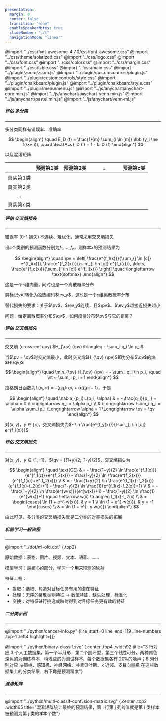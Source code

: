 ```yaml
---
presentation:
  margin: 0
  center: false
  transition: "none"
  enableSpeakerNotes: true
  slideNumber: "c/t"
  navigationMode: "linear"
---
```


@import "../css/font-awesome-4.7.0/css/font-awesome.css"
@import "../css/theme/solarized.css"
@import "../css/logo.css"
@import "../css/font.css"
@import "../css/color.css"
@import "../css/margin.css"
@import "../css/table.css"
@import "../css/main.css"
@import "../plugin/zoom/zoom.js"
@import "../plugin/customcontrols/plugin.js"
@import "../plugin/customcontrols/style.css"
@import "../plugin/chalkboard/plugin.js"
@import "../plugin/chalkboard/style.css"
@import "../plugin/menu/menu.js"
@import "../js/anychart/anychart-core.min.js"
@import "../js/anychart/anychart-venn.min.js"
@import "../js/anychart/pastel.min.js"
@import "../js/anychart/venn-ml.js"

<!-- slide data-notes="" -->

##### 评估 多分类

---

多分类同样有错误率、准确率

$$
\begin{align*}
    \quad E_D (f) = \frac{1}{m} \sum_{i \in [m]} \Ibb (y_i \ne f(\xv_i)), \quad \text{Acc}_D (f) = 1 - E_D (f)
\end{align*}
$$

以及混淆矩阵

<div class="threelines column1-border-right-solid column2-border-right-dashed column3-border-right-dashed column4-border-right-dashed row2-border-top-dashed row3-border-top-dashed row4-border-top-dashed column1-bold top-1 bottom1 center">

|             | 预测第$1$类 | 预测第$2$类 | &emsp;&emsp; ... &emsp;&emsp; | 预测第$c$类 |
| :---------: | :---------: | :---------: | ----------------------------- | ----------- |
| 真实第$1$类 |   &emsp;    |   &emsp;    | &emsp;                        | &emsp;      |
| 真实第$2$类 |   &emsp;    |   &emsp;    | &emsp;                        | &emsp;      |
|     ...     |   &emsp;    |   &emsp;    | &emsp;                        | &emsp;      |
| 真实第$c$类 |   &emsp;    |   &emsp;    | &emsp;                        | &emsp;      |

</div>

<!-- slide vertical=true data-notes="" -->

##### 评估 交叉熵损失

---

错误率 (0-1 损失) 不连续、难优化，通常采用交叉熵损失

设$c$个类别的预测函数分别为$f_1, \ldots, f_c$，则样本$x$的预测结果为

$$
\begin{align*}
    \quad \pv = \left[ \frac{e^{f_1(x)}}{\sum_{j \in [c]} e^{f_i(x)}}, \frac{e^{f_2(x)}}{\sum_{j \in [c]} e^{f_i(x)}}, \ldots, \frac{e^{f_c(x)}}{\sum_{j \in [c]} e^{f_i(x)}} \right] \quad \longleftarrow \text{softmax}
\end{align*}
$$

<div class="bottom-4"></div>

这是一个$c$维向量，同时也是一个离散概率分布

类标记$y$可转化为独热编码$\ev_y$，这也是一个$c$维离散概率分布

替代损失的要求：关于$\pv$、$\ev_y$连续，且$\pv$、$\ev_y$越接近损失越小

问题：给定离散概率分布$\qv$，如何度量分布$\pv$与它的距离？

<!-- slide vertical=true data-notes="" -->

##### 评估 交叉熵损失

---

交叉熵 (cross-entropy) $H_{\qv} (\pv) \triangleq - \sum_i q_i \ln p_i$

当$\pv = \qv$时交叉熵最小，此时交叉熵$H_{\qv} (\pv)$即为分布$\qv$的熵$H(\qv)$

$$
\begin{align*}
    \quad \min_{\pv} H_{\qv} (\pv) = - \sum_i q_i \ln p_i, \quad \st ~ \sum_i p_i = 1
\end{align*}
$$

<div class="top-2"></div>

拉格朗日函数为$L(p_i, \alpha) = - \sum_i q_i \ln p_i + \alpha (\sum_i p_i - 1)$，于是

$$
\begin{align*}
    \quad \nabla_{p_i} L(p_i, \alpha) & = - \frac{q_i}{p_i} + \alpha = 0 \Longrightarrow q_i = \alpha p_i \\
    & \Longrightarrow \sum_i q_i = \alpha \sum_i p_i \Longrightarrow \alpha = 1 \Longrightarrow \pv = \qv
\end{align*}
$$

对$(x,y)$，$y \in [c]$，交叉熵损失为$- \ln \frac{e^{f_y(x)}}{\sum_{j \in [c]} e^{f_i(x)}}$

<!-- slide vertical=true data-notes="" -->

##### 评估 交叉熵损失

---

对$(x,y)$，$y \in \{1, -1\}$，$\qv = [(1+y)/2; (1-y)/2]$，交叉熵损失为

$$
\begin{align*}
    \quad \text{CE} & = - \frac{1+y}{2} \ln \frac{e^{f_1(x)}}{e^{f_1(x)}+e^{f_2(x)}} - \frac{1-y}{2} \ln \frac{e^{f_2(x)}}{e^{f_1(x)}+e^{f_2(x)}} \\
    & = - \frac{1+y}{2} \ln \frac{e^{f_1(x)-f_2(x)}}{e^{f_1(x)-f_2(x)}+1} - \frac{1-y}{2} \ln \frac{1}{e^{f_1(x)-f_2(x)}+1} \\
    & = - \frac{1+y}{2} \ln \frac{e^{w(x)}}{e^{w(x)}+1} - \frac{1-y}{2} \ln \frac{1}{e^{w(x)}+1} \quad \leftarrow w(x) \triangleq f_1(x)-f_2(x) \\
    & = \begin{cases}
        \ln (1 + e^{-w(x)}), & y = 1 \\
        \ln (1 + e^{-w(x)}), & y = -1
    \end{cases} \\
    & = \ln (1 + e^{- y w(x)})
\end{align*}
$$

由此可见，多分类的交叉熵损失就是二分类的对率损失的拓展

<!-- slide data-notes="" -->

##### 机器学习一般流程

---

@import "../dot/ml-old.dot" {.top2}

<div class="bottom0"></div>

原始数据：表格、图片、视频、文本、语音、……

模型学习：最核心的部分，学习一个用来预测的映射

<span class="invis">特征工程：</span>

<ul>
    <li class="invis">提取：选取、构造对目标任务有用的潜在特征</li>
    <li class="invis">处理：无序的离散类别特征 → 数值特征，缺失处理，标准化</li>
    <li class="invis">变换：对特征进行挑选或映射得到对目标任务更有效的特征</li>
</ul>

<!-- slide vertical=true data-notes="" -->

##### 二分类示例

---

@import "../python/cancer-info.py" {line_start=0 line_end=119 .line-numbers .top-1 .left4 highlight=[]}

@import "../python/binary-classif.svg" {.center .top4 .width92 title="3 行对应 3 个人工数据集，第一个半月形，第二个圆环型，第三个线性可分，两种颜色深色的为训练样本，稍浅些的为测试样本，每个数据集各有 20%的噪声；6 列分别对应 决策树、感知机、神经网络、朴素贝叶斯、k 近邻、支持向量机 在这些数据集上的分类结果，右下角是预测精度"}

<!-- slide vertical=true data-notes="" -->

##### 混淆矩阵

---

@import "../python/multi-classif-confusion-matrix.svg" {.center .top2 .width65 title="混淆矩阵统计最终的预测结果，第 i 行第 j 列的值就是第 i 类样本被预测为第 j 类的样本个数"}
